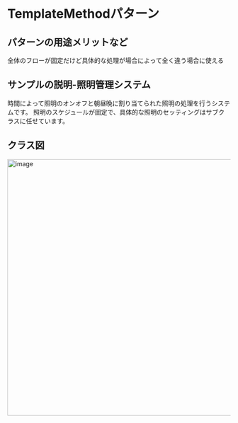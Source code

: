 # TemplateMethodパターン
## パターンの用途メリットなど
全体のフローが固定だけど具体的な処理が場合によって全く違う場合に使える
## サンプルの説明-照明管理システム
時間によって照明のオンオフと朝昼晩に割り当てられた照明の処理を行うシステムです。
照明のスケジュールが固定で、具体的な照明のセッティングはサブクラスに任せています。
## クラス図
<img width="580" alt="image" src="https://github.com/user-attachments/assets/2d7a9d28-14a3-474c-88a2-632c5057a1e1" />

